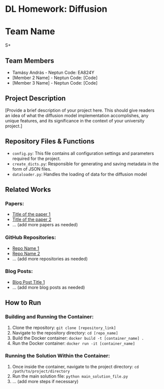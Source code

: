 # DL Homework: Diffusion

# Team Name
S+

## Team Members
- Tamásy András - Neptun Code: EA824Y
- [Member 2 Name] - Neptun Code: [Code]
- [Member 3 Name] - Neptun Code: [Code]

## Project Description
[Provide a brief description of your project here. This should give readers an idea of what the diffusion model implementation accomplishes, any unique features, and its significance in the context of your university project.]

## Repository Files & Functions
- `config.py`: This file contains all configuration settings and parameters required for the project.
- `create_dicts.py`:  Responsible for generating and saving metadata in the form of JSON files. 
- `dataloader.py`: Handles the loading of data for the diffusion model

## Related Works
### Papers:
- [Title of the paper 1](link_to_the_paper_1)
- [Title of the paper 2](link_to_the_paper_2)
- ... (add more papers as needed)

### GitHub Repositories:
- [Repo Name 1](link_to_the_repo_1)
- [Repo Name 2](link_to_the_repo_2)
- ... (add more repositories as needed)

### Blog Posts:
- [Blog Post Title 1](link_to_the_blog_post_1)
- ... (add more blog posts as needed)

## How to Run
### Building and Running the Container:
1. Clone the repository: `git clone [repository_link]`
2. Navigate to the repository directory: `cd [repo_name]`
3. Build the Docker container: `docker build -t [container_name] .`
4. Run the Docker container: `docker run -it [container_name]`

### Running the Solution Within the Container:
1. Once inside the container, navigate to the project directory: `cd /path/to/project/directory`
2. Run the main solution file: `python main_solution_file.py`
3. ... (add more steps if necessary)


